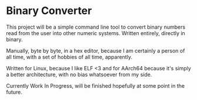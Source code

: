 # Binary Converter

This project will be a simple command line tool to convert binary numbers read from the user into other numeric systems.
Written entirely, directly in binary.

Manually, byte by byte, in a hex editor, because I am certainly a person of all time, with a set of hobbies of all time, apparently.

Written for Linux, because I like ELF <3 and for AArch64 because it's simply a better architecture, with no bias whatsoever from my side.

Currently Work In Progress, will be finished hopefully at some point in the future.

